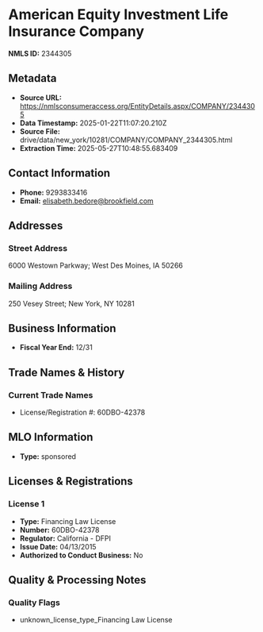# American Equity Investment Life Insurance Company

**NMLS ID:** 2344305

## Metadata
- **Source URL:** https://nmlsconsumeraccess.org/EntityDetails.aspx/COMPANY/2344305
- **Data Timestamp:** 2025-01-22T11:07:20.210Z
- **Source File:** drive/data/new_york/10281/COMPANY/COMPANY_2344305.html
- **Extraction Time:** 2025-05-27T10:48:55.683409

## Contact Information
- **Phone:** 9293833416
- **Email:** elisabeth.bedore@brookfield.com

## Addresses
### Street Address
6000 Westown Parkway; West Des Moines, IA 50266

### Mailing Address
250 Vesey Street; New York, NY 10281

## Business Information
- **Fiscal Year End:** 12/31

## Trade Names & History
### Current Trade Names
- License/Registration #: 60DBO-42378

## MLO Information
- **Type:** sponsored

## Licenses & Registrations

### License 1
- **Type:** Financing Law License
- **Number:** 60DBO-42378
- **Regulator:** California - DFPI
- **Issue Date:** 04/13/2015
- **Authorized to Conduct Business:** No

## Quality & Processing Notes
### Quality Flags
- unknown_license_type_Financing Law License
